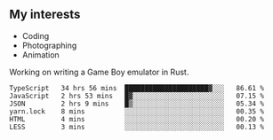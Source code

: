 ## My interests

- Coding
- Photographing
- Animation

Working on writing a Game Boy emulator in Rust.

<!--START_SECTION:waka-->

```text
TypeScript   34 hrs 56 mins  █████████████████████▓░░░   86.61 %
JavaScript   2 hrs 53 mins   █▓░░░░░░░░░░░░░░░░░░░░░░░   07.15 %
JSON         2 hrs 9 mins    █▒░░░░░░░░░░░░░░░░░░░░░░░   05.34 %
yarn.lock    8 mins          ░░░░░░░░░░░░░░░░░░░░░░░░░   00.35 %
HTML         4 mins          ░░░░░░░░░░░░░░░░░░░░░░░░░   00.20 %
LESS         3 mins          ░░░░░░░░░░░░░░░░░░░░░░░░░   00.13 %
```

<!--END_SECTION:waka-->

